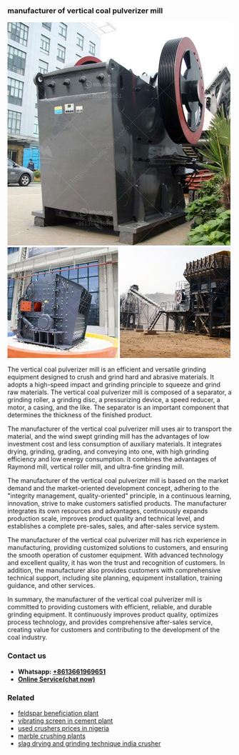 <h3>manufacturer of vertical coal pulverizer mill</h3><img src='1706773379.jpg' alt=''><p>The vertical coal pulverizer mill is an efficient and versatile grinding equipment designed to crush and grind hard and abrasive materials. It adopts a high-speed impact and grinding principle to squeeze and grind raw materials. The vertical coal pulverizer mill is composed of a separator, a grinding roller, a grinding disc, a pressurizing device, a speed reducer, a motor, a casing, and the like. The separator is an important component that determines the thickness of the finished product.</p><p>The manufacturer of the vertical coal pulverizer mill uses air to transport the material, and the wind swept grinding mill has the advantages of low investment cost and less consumption of auxiliary materials. It integrates drying, grinding, grading, and conveying into one, with high grinding efficiency and low energy consumption. It combines the advantages of Raymond mill, vertical roller mill, and ultra-fine grinding mill.</p><p>The manufacturer of the vertical coal pulverizer mill is based on the market demand and the market-oriented development concept, adhering to the "integrity management, quality-oriented" principle, in a continuous learning, innovation, strive to make customers satisfied products. The manufacturer integrates its own resources and advantages, continuously expands production scale, improves product quality and technical level, and establishes a complete pre-sales, sales, and after-sales service system.</p><p>The manufacturer of the vertical coal pulverizer mill has rich experience in manufacturing, providing customized solutions to customers, and ensuring the smooth operation of customer equipment. With advanced technology and excellent quality, it has won the trust and recognition of customers. In addition, the manufacturer also provides customers with comprehensive technical support, including site planning, equipment installation, training guidance, and other services.</p><p>In summary, the manufacturer of the vertical coal pulverizer mill is committed to providing customers with efficient, reliable, and durable grinding equipment. It continuously improves product quality, optimizes process technology, and provides comprehensive after-sales service, creating value for customers and contributing to the development of the coal industry.</p><h3>Contact us</h3><ul><li><strong>Whatsapp:&nbsp;<a href="https://wa.me/8613661969651">+8613661969651</a></strong></li><li><a href="https://swt.shibang-china.com/?git&amp;zhl&amp;manufacturer of vertical coal pulverizer mill"><strong>Online Service(chat now)</strong></a></li></ul><h3>Related</h3><ul><li><a href='feldspar beneficiation plant.md'>feldspar beneficiation plant</a></li><li><a href='vibrating screen in cement plant.md'>vibrating screen in cement plant</a></li><li><a href='used crushers prices in nigeria.md'>used crushers prices in nigeria</a></li><li><a href='marble crushing plants.md'>marble crushing plants</a></li><li><a href='slag drying and grinding technique india crusher.md'>slag drying and grinding technique india crusher</a></li></ul>